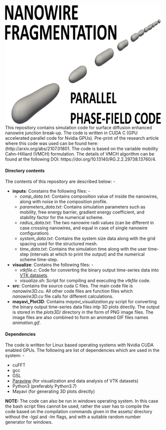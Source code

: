 <div>
<a name="logo"/>
<div align="center">
<img src="assets/background.svg" alt="Nanowire Logo" width="512" height="384"></img>
</a>
</div>
This repository contains simulation code for surface diffusion enhanced nanowire junction break-up. The code is written in CUDA C (GPU accelerated parallel code for Nvidia GPUs). Pre-print of the research article where this code was used can be found here: (http://arxiv.org/abs/2107.01801. The code is based on the variable mobility Cahn-Hilliard (VMCH) formulation. The details of VMCH algorithm can be found at the following DOI: https://doi.org/10.13140/RG.2.2.29738.13760/4.

#### Directory contents ####
The contents of this repository are described below: -

- **inputs**: Constains the following files: -
    - _comp\_data.txt_: Contains composition value of inside the nanowires, along with noise in the composition profile.
    - _parameters\_data.txt_: Contains simulation parameters such as mobility, free energy barrier, gradient energy coefficient, and stability factor for the numerical scheme.
    - _radius\_data.txt_: The two nanowire radii values (can be different in case crossing nanowires, and equal in case of single nanowire configuration).
    - _system\_data.txt_: Contains the system size data along with the grid spacing used for the structured mesh.
    - _time\_data.txt_: Contains the simulation time along with the user time-step (intervals at which to print the output) and the numerical scheme time-step. 
- **visualize**: Contains the following files: -
    - _vtkfile.c_: Code for converting the binary output time-series data into [VTK datasets](https://docs.paraview.org/en/latest/UsersGuide/understandingData.html#vtk-data-model).   
    - _visualize.sh_: Script for compiling and executing the _vtkfile_ code.
- **src**: Contains the source cuda C files. The main code file is _nanowire3D.cu_. All other code files are function files which _nanowire3D.cu_ file calls for different calculations.
- **mayavi_Plot3D**: Contains _mayavi\_visualization.py_ script for converting the binary output time-series data files intp 3D plots directly. The output is stored in the _plots3D/_ directory in the form of PNG image files. The image files are also combined to form an animated GIF files names _animation.gif_.

#### Dependencies ####
The code is written for Linux based operating systems with Nvidia CUDA enabled GPUs. The following are list of dependencies which are used in the system: -

- cuFFT
- gcc
- GSL
- [Paraview](https://www.paraview.org/) (for visualization and data analysis of VTK datasets)
- Python3 (preferably Python3.7)
- Mayavi (for generating 3D plots directly)

**NOTE:** The code can also be run in windows operating system. In this case the bash script files cannot be used, rather the user has to compile the code based on the compilation commands given in the assets/ directory without the -lgsl and -lm flags, and with a suitable random number generator for windows.
